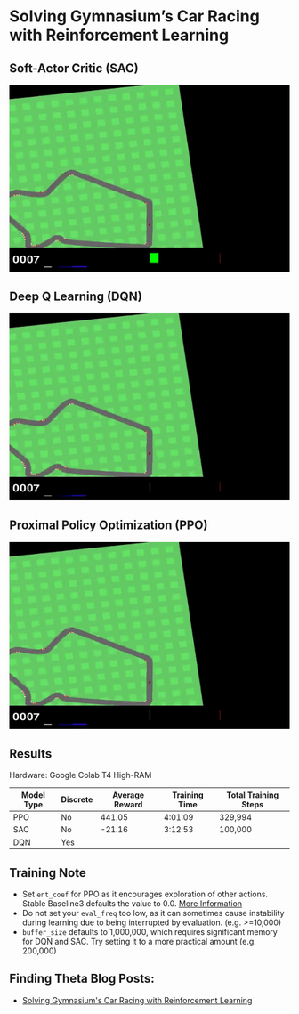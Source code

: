 # Solving Gymnasium’s Car Racing with Reinforcement Learning

## Soft-Actor Critic (SAC)

![](/Images/sac_car_racing.gif)

## Deep Q Learning (DQN)

![](/Images/dqn_car_racing.gif)

## Proximal Policy Optimization (PPO)

![](/Images/ppo_car_racing.gif)

## Results
Hardware: Google Colab T4 High-RAM

| Model Type | Discrete | Average Reward| Training Time | Total Training Steps |
|------------|----------|---------------|---------------|----------------------|
| PPO        | No       | 441.05        |  4:01:09      | 329,994              |
| SAC        | No       | -21.16        |  3:12:53      | 100,000              |
| DQN        | Yes      |               |               |                      |

## Training Note
- Set `ent_coef` for PPO as it encourages exploration of other actions. Stable Baseline3 defaults the value to 0.0. [More Information](https://www.youtube.com/watch?v=1ppslywmIPs)
- Do not set your `eval_freq` too low, as it can sometimes cause instability during learning due to being interrupted by evaluation. (e.g. >=10,000)
- `buffer_size` defaults to 1,000,000, which requires significant memory for DQN and SAC. Try setting it to a more practical amount (e.g. 200,000)

## Finding Theta Blog Posts:
 - [Solving Gymnasium's Car Racing with Reinforcement Learning](https://www.findingtheta.com/blog/solving-gymnasiums-car-racing-with-reinforcement-learning)
